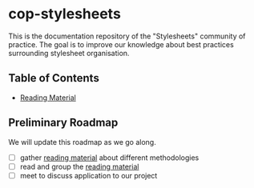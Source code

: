 # cop-stylesheets

This is the documentation repository of the "Stylesheets" community of
practice. The goal is to improve our knowledge about best practices surrounding
stylesheet organisation.

## Table of Contents

* [Reading Material][material]

## Preliminary Roadmap

We will update this roadmap as we go along.

- [ ] gather [reading material][material] about different methodologies
- [ ] read and group the [reading material][material]
- [ ] meet to discuss application to our project

[material]: ./reading-material.md
